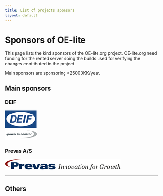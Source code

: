 ```yaml
---
title: List of projects sponsors
layout: default
---
```


# Sponsors of OE-lite

This page lists the kind sponsors of the OE-lite.org project. OE-lite.org
need funding for the rented server doing the builds used for verifying
the changes contributed to the project.

Main sponsors are sponsoring >2500DKK/year.

## Main sponsors

### DEIF

[![DEIF](/images/sponsors/deiflogo.png)](http://www.deif.com)

### Prevas A/S

[![Prevas A/S](/images/sponsors/prevas.png)](http://www.prevas.com)

---

## Others


